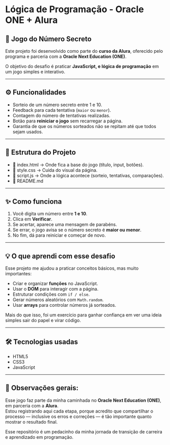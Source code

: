 # Lógica de Programação - Oracle ONE + Alura

## 🎲 Jogo do Número Secreto
Este projeto foi desenvolvido como parte do **curso da Alura**, oferecido pelo programa e parceria com a **Oracle Next Education (ONE)**.  

O objetivo do desafio é praticar **JavaScript, e lógica de programação** em um jogo simples e interativo.

---

## ⚙️ Funcionalidades
- Sorteio de um número secreto entre 1 e 10.
- Feedback para cada tentativa (`maior` ou `menor`).
- Contagem do número de tentativas realizadas.
- Botão para **reiniciar o jogo** sem recarregar a página.
- Garantia de que os números sorteados não se repitam até que todos sejam usados.

---

## 📂 Estrutura do Projeto
- 📄 index.html  → Onde fica a base do jogo (título, input, botões).  
- 📄 style.css → Cuida do visual da página.  
- 📄 script.js → Onde a lógica acontece (sorteio, tentativas, comparações). 
- 📄 README.md

---

## ✨ Como funciona
1. Você digita um número entre **1 e 10**.  
2. Clica em **Verificar**.  
3. Se acertar, aparece uma mensagem de parabéns.  
4. Se errar, o jogo avisa se o número secreto é **maior ou menor**.  
5. No fim, dá para reiniciar e começar de novo.  

---
## 💡 O que aprendi com esse desafio
Esse projeto me ajudou a praticar conceitos básicos, mas muito importantes:  
- Criar e organizar **funções** no JavaScript.  
- Usar o **DOM** para interagir com a página.  
- Estruturar condições com `if / else`.  
- Gerar números aleatórios com `Math.random`.  
- Usar **arrays** para controlar números já sorteados.  

Mais do que isso, foi um exercício para ganhar confiança em ver uma ideia simples sair do papel e virar código. 

---
## 🛠️ Tecnologias usadas
- HTML5  
- CSS3  
- JavaScript  

---
## 💭 Observações gerais:
Esse jogo faz parte da minha caminhada no **Oracle Next Education (ONE)**, em parceria com a **Alura**.  
Estou registrando aqui cada etapa, porque acredito que compartilhar o processo — inclusive os erros e correções — é tão importante quanto mostrar o resultado final.  

Esse repositório é um pedacinho da minha jornada de transição de carreira e aprendizado em programação.
